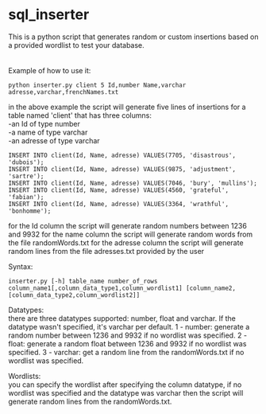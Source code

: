# sql_inserter
This is a python script that generates random or custom insertions 
based on a provided wordlist to test your database.
<br/><br/><br/>
Example of how to use it:
      
    python inserter.py client 5 Id,number Name,varchar adresse,varchar,frenchNames.txt

in the above example the script will generate five lines of insertions for a table named 'client' that has three columns: <br>
-an Id of type number<br/>
-a name of type varchar<br/>
-an adresse of type varchar<br/>

    INSERT INTO client(Id, Name, adresse) VALUES(7705, 'disastrous', 'dubois');
    INSERT INTO client(Id, Name, adresse) VALUES(9875, 'adjustment', 'sartre');
    INSERT INTO client(Id, Name, adresse) VALUES(7046, 'bury', 'mullins');
    INSERT INTO client(Id, Name, adresse) VALUES(4560, 'grateful', 'fabian');
    INSERT INTO client(Id, Name, adresse) VALUES(3364, 'wrathful', 'bonhomme');

for the Id column the script will generate random numbers between 1236 and 9932 
for the name column the script will generate random words from the file randomWords.txt
for the adresse column the script will generate random lines from the file adresses.txt provided by the user

Syntax:
<br/>

    inserter.py [-h] table_name number_of_rows column_name1[,column_data_type1,column_wordlist1] [column_name2,[column_data_type2,column_wordlist2]]

Datatypes:
<br/>
there are three datatypes supported: number, float and varchar. If the datatype wasn't specified, it's varchar per default.
1 - number: generate a random number between 1236 and 9932 if no wordlist was specified.
2 - float: generate a random float between 1236 and 9932 if no wordlist was specified.
3 - varchar: get a random line from the randomWords.txt if no wordlist was specified.

Wordlists:
<br/>
you can specify the wordlist after specifying the column datatype, if no wordlist was specified and the datatype was varchar then the script will generate random lines from the randomWords.txt.


